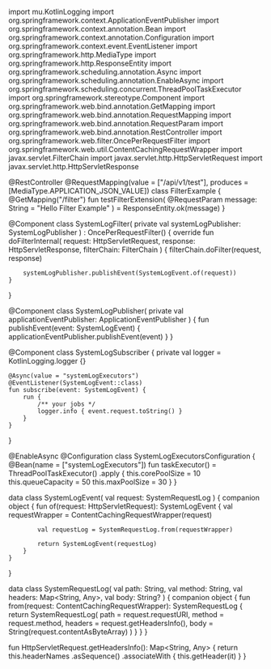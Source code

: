 import mu.KotlinLogging
import org.springframework.context.ApplicationEventPublisher
import org.springframework.context.annotation.Bean
import org.springframework.context.annotation.Configuration
import org.springframework.context.event.EventListener
import org.springframework.http.MediaType
import org.springframework.http.ResponseEntity
import org.springframework.scheduling.annotation.Async
import org.springframework.scheduling.annotation.EnableAsync
import org.springframework.scheduling.concurrent.ThreadPoolTaskExecutor
import org.springframework.stereotype.Component
import org.springframework.web.bind.annotation.GetMapping
import org.springframework.web.bind.annotation.RequestMapping
import org.springframework.web.bind.annotation.RequestParam
import org.springframework.web.bind.annotation.RestController
import org.springframework.web.filter.OncePerRequestFilter
import org.springframework.web.util.ContentCachingRequestWrapper
import javax.servlet.FilterChain
import javax.servlet.http.HttpServletRequest
import javax.servlet.http.HttpServletResponse

@RestController
@RequestMapping(value = ["/api/v1/test"], produces = [MediaType.APPLICATION_JSON_VALUE])
class FilterExample {
    @GetMapping("/filter")
    fun testFilterExtension(
        @RequestParam message: String = "Hello Filter Example"
    ) = ResponseEntity.ok(message)
}

@Component
class SystemLogFilter(
    private val systemLogPublisher: SystemLogPublisher
) : OncePerRequestFilter() {
    override fun doFilterInternal(
        request: HttpServletRequest,
        response: HttpServletResponse,
        filterChain: FilterChain
    ) {
        filterChain.doFilter(request, response)

        systemLogPublisher.publishEvent(SystemLogEvent.of(request))
    }
}

@Component
class SystemLogPublisher(
    private val applicationEventPublisher: ApplicationEventPublisher
) {
    fun publishEvent(event: SystemLogEvent) {
        applicationEventPublisher.publishEvent(event)
    }
}

@Component
class SystemLogSubscriber {
    private val logger = KotlinLogging.logger {}

    @Async(value = "systemLogExecutors")
    @EventListener(SystemLogEvent::class)
    fun subscribe(event: SystemLogEvent) {
        run {
            /** your jobs */
            logger.info { event.request.toString() }
        }
    }
}

@EnableAsync
@Configuration
class SystemLogExecutorsConfiguration {
    @Bean(name = ["systemLogExecutors"])
    fun taskExecutor() = ThreadPoolTaskExecutor()
        .apply {
            this.corePoolSize = 10
            this.queueCapacity = 50
            this.maxPoolSize = 30
        }
}

data class SystemLogEvent(
    val request: SystemRequestLog
) {
    companion object {
        fun of(request: HttpServletRequest): SystemLogEvent {
            val requestWrapper = ContentCachingRequestWrapper(request)

            val requestLog = SystemRequestLog.from(requestWrapper)

            return SystemLogEvent(requestLog)
        }
    }
}

data class SystemRequestLog(
    val path: String,
    val method: String,
    val headers: Map<String, Any>,
    val body: String?
) {
    companion object {
        fun from(request: ContentCachingRequestWrapper): SystemRequestLog {
            return SystemRequestLog(
                path = request.requestURI,
                method = request.method,
                headers = request.getHeadersInfo(),
                body = String(request.contentAsByteArray)
            )
        }
    }
}

fun HttpServletRequest.getHeadersInfo(): Map<String, Any> {
    return this.headerNames
        .asSequence()
        .associateWith { this.getHeader(it) }
}
